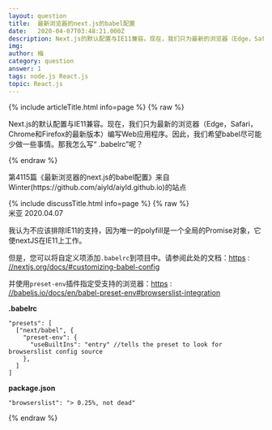 ```yaml
---
layout: question
title:  最新浏览器的next.js的babel配置
date:   2020-04-07T03:48:21.000Z
description: Next.js的默认配置与IE11兼容。现在，我们只为最新的浏览器（Edge，Safari，Chrome和Firefox的最新版本）编写Web应用程序。因...
img: 
author: 梅
category: question
answer: 1
tags: node.js React.js
topic: React.js
---
```

<div class="article-root">
  <div class="article">
    {% include articleTitle.html info=page %}
    {% raw %}
    <div class="article-content"><p><font style="vertical-align: inherit;"><font style="vertical-align: inherit;">Next.js的默认配置与IE11兼容。</font><font style="vertical-align: inherit;">现在，我们只为最新的浏览器（Edge，Safari，Chrome和Firefox的最新版本）编写Web应用程序。</font><font style="vertical-align: inherit;">因此，我们希望babel尽可能少做一些事情。</font><font style="vertical-align: inherit;">那我怎么写“ .babelrc”呢？</font></font></p></div>
    {% endraw %}
  </div>
  <p class="winter_mark">第4115篇《最新浏览器的next.js的babel配置》来自Winter(https://github.com/aiyld/aiyld.github.io)的站点</p>
  <div class="discuss-wrapper">
    {% include discussTitle.html info=page %}
    {% raw %}
    <div class="discuss-list">
    <div class="discuss-item">
        <div class="discuss-parent">
          <div class="discuss-meta">
            <span class="discuss-user">米亚</span>
            <span class="discuss-time">2020.04.07</span>
          </div>
          <div class="discuss-comment"><p><font style="vertical-align: inherit;"><font style="vertical-align: inherit;">我认为不应该排除IE11的支持，因为唯一的polyfill是一个全局的Promise对象，它使nextJS在IE11上工作。</font></font></p>

<p><font style="vertical-align: inherit;"><font style="vertical-align: inherit;">但是，您可以将自定义项添加</font></font><code>.babelrc</code><font style="vertical-align: inherit;"><font style="vertical-align: inherit;">到项目中。</font><font style="vertical-align: inherit;">请参阅此处的文档：</font><a href="https://nextjs.org/docs/#customizing-babel-config" rel="noreferrer"><font style="vertical-align: inherit;">https</font></a><font style="vertical-align: inherit;"> : </font></font><a href="https://nextjs.org/docs/#customizing-babel-config" rel="noreferrer"><font style="vertical-align: inherit;"><font style="vertical-align: inherit;">//nextjs.org/docs/#customizing-babel-config</font></font></a></p>

<p><font style="vertical-align: inherit;"><font style="vertical-align: inherit;">并使用</font></font><code>preset-env</code><font style="vertical-align: inherit;"><font style="vertical-align: inherit;">插件</font><font style="vertical-align: inherit;">指定受支持的浏览器</font><font style="vertical-align: inherit;">：</font><a href="https://babeljs.io/docs/en/babel-preset-env#browserslist-integration" rel="noreferrer"><font style="vertical-align: inherit;">https</font></a><font style="vertical-align: inherit;"> : </font></font><a href="https://babeljs.io/docs/en/babel-preset-env#browserslist-integration" rel="noreferrer"><font style="vertical-align: inherit;"><font style="vertical-align: inherit;">//babeljs.io/docs/en/babel-preset-env#browserslist-integration</font></font></a></p>

<p><strong><font style="vertical-align: inherit;"><font style="vertical-align: inherit;">.babelrc</font></font></strong></p>

<pre><code>"presets": [<font></font>
  ["next/babel", {<font></font>
    "preset-env": {<font></font>
      "useBuiltIns": "entry" //tells the preset to look for browserslist config source<font></font>
    },<font></font>
  ]<font></font>
]<font></font>
</code></pre>

<p><strong><font style="vertical-align: inherit;"><font style="vertical-align: inherit;">package.json</font></font></strong></p>

<p><code>"browserslist": "&gt; 0.25%, not dead"</code></p></div>
        </div></div>
    </div>
    {% endraw %}
  </div>
<div>
